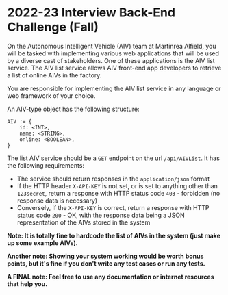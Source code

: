 # 2022-23 Interview Back-End Challenge (Fall)

On the Autonomous Intelligent Vehicle (AIV) team at Martinrea Alfield, you will be tasked with implementing various web applications that will be used by a diverse cast of stakeholders. One of these applications is the AIV list service. The AIV list service allows AIV front-end app developers to retrieve a list of online AIVs in the factory.

You are responsible for implementing the AIV list service in any language or web framework of your choice.

An AIV-type object has the following structure:
```
AIV := {
    id: <INT>,
    name: <STRING>,
    online: <BOOLEAN>,
}
```

The list AIV service should be a `GET` endpoint on the url `/api/AIVList`. It has the following requirements:
- The service should return responses in the `application/json` format
- If the HTTP header `X-API-KEY` is not set, or is set to anything other than `123secret`, return a response with HTTP status code `403` - forbidden (no response data is necessary)
- Conversely, if the `X-API-KEY` is correct, return a response with HTTP status code `200` - OK, with the response data being a JSON representation of the AIVs stored in the system

**Note: It is totally fine to hardcode the list of AIVs in the system (just make up some example AIVs).**

**Another note: Showing your system working would be worth bonus points, but it's fine if you don't write any test cases or run any tests.**

**A FINAL note: Feel free to use any documentation or internet resources that help you.**

